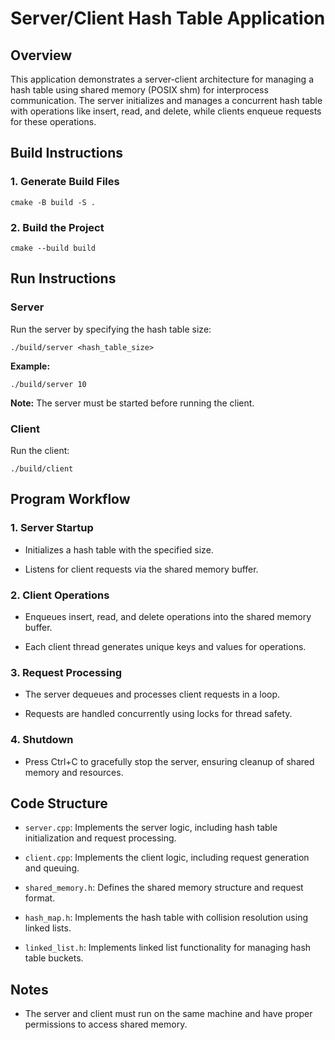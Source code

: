 # Server/Client Hash Table Application

## Overview

This application demonstrates a server-client architecture for managing a hash table using shared memory (POSIX shm) for interprocess communication. The server initializes and manages a concurrent hash table with operations like insert, read, and delete, while clients enqueue requests for these operations.

## Build Instructions

### 1. Generate Build Files

```
cmake -B build -S .
```

### 2. Build the Project

```
cmake --build build
```

## Run Instructions

### Server

Run the server by specifying the hash table size:

```
./build/server <hash_table_size>
```

**Example:**

```
./build/server 10
```

**Note:** The server must be started before running the client.

### Client

Run the client:

```
./build/client
```

## Program Workflow

### 1. Server Startup

- Initializes a hash table with the specified size.

- Listens for client requests via the shared memory buffer.

### 2. Client Operations

- Enqueues insert, read, and delete operations into the shared memory buffer.

- Each client thread generates unique keys and values for operations.

### 3. Request Processing

- The server dequeues and processes client requests in a loop.

- Requests are handled concurrently using locks for thread safety.

### 4. Shutdown

- Press Ctrl+C to gracefully stop the server, ensuring cleanup of shared memory and resources.

## Code Structure

- `server.cpp`: Implements the server logic, including hash table initialization and request processing.

- `client.cpp`: Implements the client logic, including request generation and queuing.

- `shared_memory.h`: Defines the shared memory structure and request format.

- `hash_map.h`: Implements the hash table with collision resolution using linked lists.

- `linked_list.h`: Implements linked list functionality for managing hash table buckets.

## Notes

- The server and client must run on the same machine and have proper permissions to access shared memory.